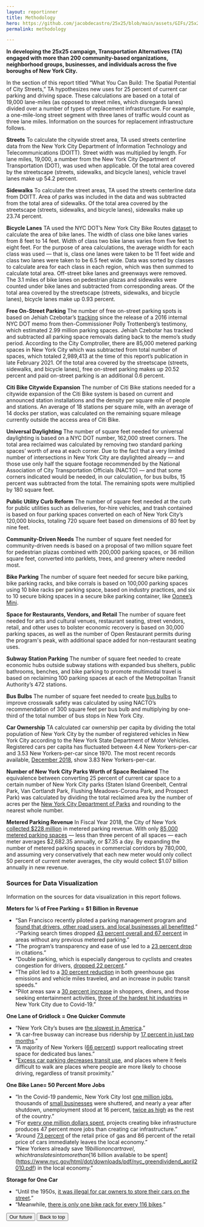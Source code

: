 ```yaml
---
layout: reportinner
title: Methodology
hero: https://github.com/jacobdecastro/25x25/blob/main/assets/GIFs/25x25_gif_A_safercrossings_01_notype.gif?raw=true
permalink: methodology

---
```


**In developing the 25x25 campaign, Transportation Alternatives (TA) engaged with more than 200 community-based organizations, neighborhood groups, businesses, and individuals across the five boroughs of New York City.**

In the section of this report titled “What You Can Build: The Spatial Potential of City Streets,” TA hypothesizes new uses for 25 percent of current car parking and driving space. These calculations are based on a total of 19,000 lane-miles (as opposed to street miles, which disregards lanes) divided over a number of types of replacement infrastructure. For example, a one-mile-long street segment with three lanes of traffic would count as three lane miles. Information on the sources for replacement infrastructure follows.

**Streets**
To calculate the citywide street area, TA used streets centerline data from the New York City Department of Information Technology and Telecommunications (DOITT). Street width was multiplied by length. For lane miles, 19,000, a number from the New York City Department of Transportation (DOT), was used when applicable. Of the total area covered by the streetscape (streets, sidewalks, and bicycle lanes), vehicle travel lanes make up 54.2 percent. 

**Sidewalks**
To calculate the street areas, TA used the streets centerline data from DOITT. Area of parks was included in the data and was subtracted from the total area of sidewalks. Of the total area covered by the streetscape (streets, sidewalks, and bicycle lanes), sidewalks make up 23.74 percent.

**Bicycle Lanes**
TA used the NYC DOT’s New York City Bike Routes [dataset](http://www.nyc.gov/html/dot/html/about/datafeeds.shtml#bikes) to calculate the area of bike lanes. The width of class one bike lanes varies from 8 feet to 14 feet. Width of class two bike lanes varies from five feet to eight feet. For the purpose of area calculations, the average width for each class was used — that is, class one lanes were taken to be 11 feet wide and class two lanes were taken to be 6.5 feet wide. Data was sorted by classes to calculate area for each class in each region, which was then summed to calculate total area. Off-street bike lanes and greenways were removed. The 3.1 miles of bike lanes on pedestrian plazas and sidewalks were counted under bike lanes and subtracted from corresponding areas. Of the total area covered by the streetscape (streets, sidewalks, and bicycle lanes), bicycle lanes make up 0.93 percent.

**Free On-Street Parking**
The number of free on-street parking spots is based on Jehiah Czebotar’s [tracking](https://toomanycars.nyc/) since the release of a 2016 internal NYC DOT memo from then-Commissioner Polly Trottenberg’s testimony, which estimated 2.99 million parking spaces. Jehiah Czebotar has tracked and subtracted all parking space removals dating back to the memo’s study period. According to the City Comptroller, there are 85,000 metered parking spaces in New York City which was subtracted from total number of spaces, which totaled 2,989,413 at the time of this report’s publication in late February 2021. Of the total area covered by the streetscape (streets, sidewalks, and bicycle lanes), free on-street parking makes up 20.52 percent and paid on-street parking is an additional 0.6 percent.

**Citi Bike Citywide Expansion**
The number of Citi Bike stations needed for a citywide expansion of the Citi Bike system is based on current and announced station installations and the density per square mile of people and stations. An average of 18 stations per square mile, with an average of 14 docks per station, was calculated on the remaining square mileage currently outside the access area of Citi Bike. 

**Universal Daylighting**
The number of square feet needed for universal daylighting is based on a NYC DOT number, 162,000 street corners. The total area reclaimed was calculated by removing two standard parking spaces’ worth of area at each corner. Due to the fact that a very limited number of intersections in New York City are daylighted already — and those use only half the square footage recommended by the National Association of City Transportation Officials (NACTO) — and that some corners indicated would be needed, in our calculation, for bus bulbs, 15 percent was subtracted from the total. The remaining spots were multiplied by 180 square feet.

**Public Utility Curb Reform**
The number of square feet needed at the curb for public utilities such as deliveries, for-hire vehicles, and trash contained is based on four parking spaces converted on each of New York City’s 120,000 blocks, totaling 720 square feet based on dimensions of 80 feet by nine feet.

**Community-Driven Needs**
The number of square feet needed for community-driven needs is based on a proposal of two million square feet for pedestrian plazas combined with 200,000 parking spaces, or 36 million square feet, converted into parklets, trees, and greenery where needed most.

**Bike Parking**
The number of square feet needed for secure bike parking, bike parking racks, and bike corrals is based on 100,000 parking spaces using 10 bike racks per parking space, based on industry practices, and six to 10 secure biking spaces in a secure bike parking container, like [Oonee’s Mini](https://www.ooneepod.com/mini).

**Space for Restaurants, Vendors, and Retail**
The number of square feet needed for arts and cultural venues, restaurant seating, street vendors, retail, and other uses to bolster economic recovery is based on 30,000 parking spaces, as well as the number of Open Restaurant permits during the program's peak, with additional space added for non-restaurant seating uses.

**Subway Station Parking**
The number of square feet needed to create economic hubs outside subway stations with expanded bus shelters, public bathrooms, benches, and bike parking to promote multimodal travel is based on reclaiming 100 parking spaces at each of the Metropolitan Transit Authority’s 472 stations.

**Bus Bulbs** 
The number of square feet needed to create [bus bulbs](https://nacto.org/publication/urban-street-design-guide/street-design-elements/curb-extensions/bus-bulbs/) to improve crosswalk safety was calculated by using NACTO’s recommendation of 300 square feet per bus bulb and multiplying by one-third of the total number of bus stops in New York City.

**Car Ownership**
TA calculated car ownership per capita by dividing the total population of New York City by the number of registered vehicles in New York City according to the New York State Department of Motor Vehicles. Registered cars per capita has fluctuated between 4.4 New Yorkers-per-car and 3.53 New Yorkers-per-car since 1970. The most recent records available, [December 2018](https://dmv.ny.gov/statistic/2018reginforce-web.pdf), show 3.83 New Yorkers-per-car.

**Number of New York City Parks Worth of Space Reclaimed**
The equivalence between converting 25 percent of current car space to a certain number of New York City parks (Staten Island Greenbelt, Central Park, Van Cortlandt Park, Flushing Meadows-Corona Park, and Prospect Park) was calculated by dividing the total reclaimed area by the number of acres per the [New York City Department of Parks](https://www.nycgovparks.org/about/faq) and rounding to the nearest whole number.

**Metered Parking Revenue**
In Fiscal Year 2018, the City of New York [collected $228 million](https://comptroller.nyc.gov/reports/letter-report-on-the-department-of-transportations-administration-of-the-collection-of-cash-revenue-from-parking-meters/) in metered parking revenue. With only [85,000 metered parking spaces](https://comptroller.nyc.gov/reports/letter-report-on-the-department-of-transportations-administration-of-the-collection-of-cash-revenue-from-parking-meters/) — less than three percent of all spaces — each meter averages $2,682.35 annually, or $7.35 a day. By expanding the number of metered parking spaces in commercial corridors by 780,000, and assuming very conservatively that each new meter would only collect 50 percent of current meter averages, the city would collect $1.07 billion annually in new revenue.

<span id="sources"></span>
### Sources for Data Visualization

Information on the sources for data visualization in this report follows.

**Meters for ¼ of Free Parking = $1 Billion in Revenue**

- “San Francisco recently piloted a parking management program and [found that drivers, other road users, and local businesses all benefitted](https://www.sfmta.com/sites/default/files/reports-and-documents/2018/08/sfpark_pilot_project_evaluation.pdf).”
-“Parking search times dropped [43 percent overall and 67 percent](https://www.sfmta.com/sites/default/files/reports-and-documents/2018/08/sfpark_pilot_project_evaluation.pdf) in areas without any previous metered parking.” 
- “The program’s transparency and ease of use led to a [23 percent drop](https://www.sfmta.com/sites/default/files/reports-and-documents/2018/08/sfpark_pilot_project_evaluation.pdf) in citations.”
- “Double parking, which is especially dangerous to cyclists and creates congestion for drivers, [dropped 22 percent](https://www.sfmta.com/sites/default/files/reports-and-documents/2018/08/sfpark_pilot_project_evaluation.pdf).” 
- “The pilot led to a [30 percent reduction](https://www.sfmta.com/sites/default/files/reports-and-documents/2018/08/sfpark_pilot_project_evaluation.pdf) in both greenhouse gas emissions and vehicle miles traveled, and an increase in public transit speeds.”
- “Pilot areas saw a [30 percent increase](https://www.sfmta.com/sites/default/files/reports-and-documents/2018/08/sfpark_pilot_project_evaluation.pdf) in shoppers, diners, and those seeking entertainment activities, [three of the hardest hit industries](https://gothamist.com/news/nycs-recovery-may-drag-out-until-2023-or-later-according-to-new-report) in New York City due to Covid-19.”

**One Lane of Gridlock = One Quicker Commute**

- “New York City’s buses are [the slowest in America](https://www.bloomberg.com/news/articles/2018-05-09/can-this-plan-save-new-york-city-s-terrible-buses).”
- “A car-free busway can increase bus ridership by [17 percent in just two months](https://patch.com/new-york/east-village/14th-street-bus-ridership-speeds-spike-busway-mta-says).”
- “A majority of New Yorkers ([66 percent](https://www1.nyc.gov/html/dot/downloads/pdf/2020_cms_covid_october_summary_report.pdf)) support reallocating street space for dedicated bus lanes.”
- “[Excess car parking decreases transit use](https://people.ucsc.edu/~jwest1/articles/MillardBall_West_Rezaei_Desai_SFBMR_UrbanStudies.pdf), and places where it feels difficult to walk are places where people are more likely to choose driving, regardless of transit proximity.”

**One Bike Lane= 50 Percent More Jobs**

- “In the Covid-19 pandemic, New York City lost [one million jobs](https://nypost.com/2021/01/22/new-york-lost-1-million-jobs-in-2020-due-to-covid-19/), thousands of [small businesses](https://www.nytimes.com/2020/08/03/nyregion/nyc-small-businesses-closing-coronavirus.html) were shuttered, and nearly a year after shutdown, unemployment stood at 16 percent, [twice as high](https://www.thecity.nyc/economy/2020/9/17/21444441/nyc-unemployment-pain-far-worse-than-nation) as the rest of the country.”
- “For [every one million dollars spent](http://www.peri.umass.edu/fileadmin/pdf/published_study/PERI_ABikes_June2011.pdf), projects creating bike infrastructure produces 47 percent more jobs than creating car infrastructure.” 
- “Around [73 percent](https://www.nyc.gov/html/dot/downloads/pdf/nyc_greendividend_april2010.pdf) of the retail price of gas and 86 percent of the retail price of cars immediately leaves the local economy.” 
- “New Yorkers already save $19 billion on car travel, which translates into more than [$16 billion available to be spent](https://www.nyc.gov/html/dot/downloads/pdf/nyc_greendividend_april2010.pdf) in the local economy.”

**Storage for One Car**

- “Until the 1950s, [it was illegal for car owners to store their cars on the street](https://www.nytimes.com/1996/03/17/realestate/streetscapes-cars-when-streets-were-vehicles-for-traffic-not-parking.html).”
- “Meanwhile, [there is only one bike rack for every 116 bikes](https://www.transalt.org/the-power-of-bicycle-parking).”


<div class="reportbtn d-flex justify-content-between">
	<a href="{{ site.baseurl }}/future.html" target="_self"><button type="button" class="btn btn-outline-secondary"><i class="bi bi-chevron-left"></i> Our future</button></a>
	<a href="#top" target="_self"><button type="button" class="btn btn-outline-secondary">Back to top</button></a>
</div>